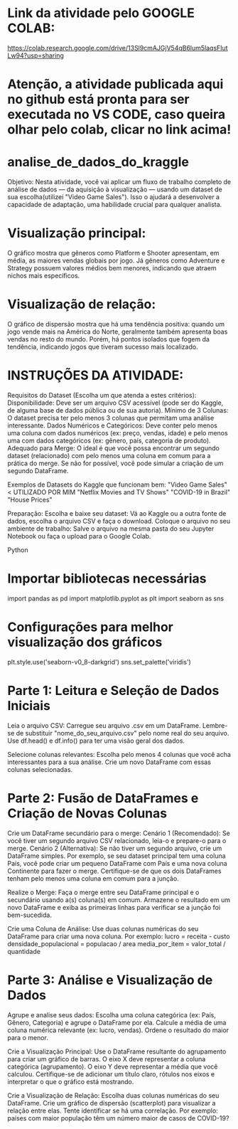 # Link da atividade pelo GOOGLE COLAB:
https://colab.research.google.com/drive/13Sl9cmAJGjV54qB6lum5laqsFIutLw94?usp=sharing
# Atenção, a atividade publicada aqui no github está pronta para ser executada no VS CODE, caso queira olhar pelo colab, clicar no link acima!

# analise_de_dados_do_kraggle
Objetivo: Nesta atividade, você vai aplicar um fluxo de trabalho completo de análise de
dados — da aquisição à visualização — usando um dataset de sua escolha(utilizei "Video Game Sales"). 
Isso o ajudará a desenvolver a capacidade de adaptação, uma habilidade crucial para qualquer analista.

# Visualização principal:
O gráfico mostra que gêneros como Platform e Shooter apresentam,
em média, as maiores vendas globais por jogo. Já gêneros como Adventure e Strategy
possuem valores médios bem menores, indicando que atraem nichos mais específicos.

# Visualização de relação:
O gráfico de dispersão mostra que há uma tendência positiva: quando um jogo
vende mais na América do Norte, geralmente também apresenta boas vendas no
resto do mundo. Porém, há pontos isolados que fogem da tendência, indicando
jogos que tiveram sucesso mais localizado.


# INSTRUÇÕES DA ATIVIDADE:
Requisitos do Dataset (Escolha um que atenda a estes critérios):
Disponibilidade: Deve ser um arquivo CSV acessível (pode ser do Kaggle, de alguma base de dados pública ou de sua autoria).
Mínimo de 3 Colunas: O dataset precisa ter pelo menos 3 colunas que permitam uma análise interessante.
Dados Numéricos e Categóricos: Deve conter pelo menos uma coluna com dados numéricos (ex: preço, vendas, idade) e pelo menos uma com dados categóricos (ex: gênero, país, categoria de produto).
Adequado para Merge: O ideal é que você possa encontrar um segundo dataset (relacionado) com pelo menos uma coluna em comum para a prática do merge. Se não for possível, você pode simular a criação de um segundo DataFrame.

Exemplos de Datasets do Kaggle que funcionam bem:
"Video Game Sales" < UTILIZADO POR MIM
"Netflix Movies and TV Shows"
"COVID-19 in Brazil"
"House Prices"

Preparação:
Escolha e baixe seu dataset: Vá ao Kaggle ou a outra fonte de dados, escolha o arquivo CSV e faça o download.
Coloque o arquivo no seu ambiente de trabalho: Salve o arquivo na mesma pasta do seu Jupyter Notebook ou faça o upload para o Google Colab.

Python
# Importar bibliotecas necessárias
import pandas as pd
import matplotlib.pyplot as plt
import seaborn as sns

# Configurações para melhor visualização dos gráficos
plt.style.use('seaborn-v0_8-darkgrid') 
sns.set_palette('viridis') 
 

# Parte 1: Leitura e Seleção de Dados Iniciais

Leia o arquivo CSV:
Carregue seu arquivo .csv em um DataFrame. Lembre-se de substituir "nome_do_seu_arquivo.csv" pelo nome real do seu arquivo.
Use df.head() e df.info() para ter uma visão geral dos dados.

Selecione colunas relevantes:
Escolha pelo menos 4 colunas que você acha interessantes para a sua análise.
Crie um novo DataFrame com essas colunas selecionadas.

# Parte 2: Fusão de DataFrames e Criação de Novas Colunas

Crie um DataFrame secundário para o merge:
Cenário 1 (Recomendado): Se você tiver um segundo arquivo CSV relacionado, leia-o e prepare-o para o merge.
Cenário 2 (Alternativa): Se não tiver um segundo arquivo, crie um DataFrame simples. Por exemplo, se seu dataset principal tem uma coluna País, você pode criar um pequeno DataFrame com País e uma nova coluna Continente para fazer o merge.
Certifique-se de que os dois DataFrames tenham pelo menos uma coluna em comum para a junção.

Realize o Merge:
Faça o merge entre seu DataFrame principal e o secundário usando a(s) coluna(s) em comum.
Armazene o resultado em um novo DataFrame e exiba as primeiras linhas para verificar se a junção foi bem-sucedida.

Crie uma Coluna de Análise:
Use duas colunas numéricas do seu DataFrame para criar uma nova coluna. Por exemplo:
lucro = receita - custo
densidade_populacional = populacao / area
media_por_item = valor_total / quantidade

# Parte 3: Análise e Visualização de Dados
 
Agrupe e analise seus dados:
Escolha uma coluna categórica (ex: País, Gênero, Categoria) e agrupe o DataFrame por ela.
Calcule a média de uma coluna numérica relevante (ex: lucro, vendas).
Ordene o resultado do maior para o menor.

Crie a Visualização Principal:
Use o DataFrame resultante do agrupamento para criar um gráfico de barras.
O eixo X deve representar a coluna categórica (agrupamento).
O eixo Y deve representar a média que você calculou.
Certifique-se de adicionar um título claro, rótulos nos eixos e interpretar o que o gráfico está mostrando.

Crie a Visualização de Relação:
Escolha duas colunas numéricas do seu DataFrame.
Crie um gráfico de dispersão (scatterplot) para visualizar a relação entre elas.
Tente identificar se há uma correlação. Por exemplo: países com maior população têm um número maior de casos de COVID-19?
